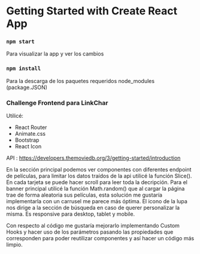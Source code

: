 # Getting Started with Create React App

### `npm start`
 Para visualizar la app y ver los cambios 

### `npm install`

Para la descarga de los paquetes requeridos node_modules (package.JSON)

### Challenge Frontend para LinkChar

Utilicé:

- React Router 
- Animate.css
- Bootstrap
- React Icon

API : https://developers.themoviedb.org/3/getting-started/introduction

En la sección principal podemos ver componentes con diferentes endpoint de películas, para limitar los datos traídos de la api utilicé la función Slice().
En cada tarjeta se puede hacer scroll para leer toda la decripción.
Para el banner principal utilicé la función Math.random() que al cargar la página trae de forma aleatoria sus películas, esta solución me gustaría implementarla con un carrusel me parece más óptima.
El icono de la lupa nos dirige a la sección de búsqueda en caso de querer personalizar la misma.
Es responsive para desktop, tablet y mobile.

Con respecto al código me gustaría mejorarlo implementando Custom Hooks y hacer uso de los parámetros pasando las propiedades que corresponden para poder reutilizar componentes y así hacer un código más limpio.



